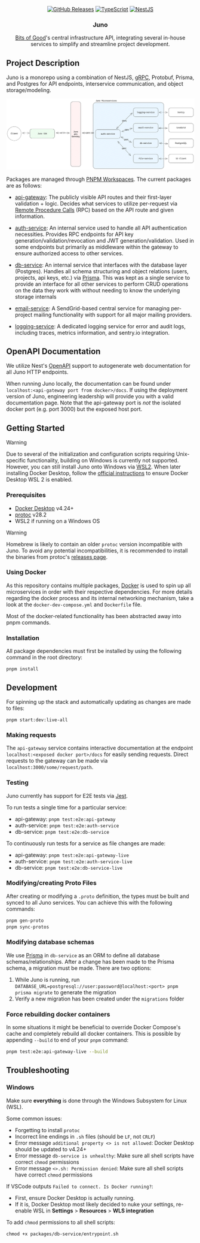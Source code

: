 <div align="center">
  
  
  <a href="">![GitHub Releases](https://img.shields.io/github/v/release/GTBitsOfGood/juno?include_prereleases&style=for-the-badge)</a>
  <a href="">![TypeScript](https://img.shields.io/badge/typescript-%23007ACC.svg?style=for-the-badge&logo=typescript&logoColor=white)</a>
  <a href="">![NestJS](https://img.shields.io/badge/Nest.js-%23E0234E.svg?style=for-the-badge&logo=nestjs&logoColor=white)</a>

</div>
  
<h3 align="center">
  Juno
</h3>

<div align="center">
  
[Bits of Good](https://bitsofgood.org/)'s central infrastructure API, integrating several in-house services to simplify and streamline project development.

</div>

## Project Description

Juno is a monorepo using a combination of NestJS, [gRPC](https://grpc.io/), Protobuf, Prisma, and Postgres for API endpoints, interservice communication, and object storage/modeling.

![Juno Diagram](figures/junodiagram.png)

Packages are managed through [PNPM Workspaces](https://pnpm.io/workspaces). The current packages are as follows:

- [api-gateway](./packages/api-gateway/): The publicly visible API routes and their first-layer validation + logic. Decides what services to utilize per-request via [Remote Procedure Calls](https://en.wikipedia.org/wiki/Remote_procedure_call) (RPC) based on the API route and given information.
- [auth-service](./packages/auth-service/): An internal service used to handle all API authentication necessities. Provides RPC endpoints for API key generation/validation/revocation and JWT generation/validation. Used in some endpoints but primarily as middleware within the gateway to ensure authorized access to other services.

- [db-service](./packages/db-service/): An internal service that interfaces with the database layer (Postgres). Handles all schema structuring and object relations (users, projects, api keys, etc.) via [Prisma](https://www.prisma.io/). This was kept as a single service to provide an interface for all other services to perform CRUD operations on the data they work with without needing to know the underlying storage internals
- [email-service](./packages/email-service/): A SendGrid-based central service for managing per-project mailing functionality with support for all major mailing providers.
- [logging-service](./packages/logging-service/): A dedicated logging service for error and audit logs, including traces, metrics information, and sentry.io integration.

## OpenAPI Documentation

We utilize Nest's [OpenAPI](https://docs.nestjs.com/openapi/introduction) support to autogenerate web documentation for all Juno HTTP endpoints.

When running Juno locally, the documentation can be found under `localhost:<api-gateway port from docker>/docs`. If using the deployment version of Juno, engineering leadership will provide you with a valid documentation page. Note that the api-gateway port is _not_ the isolated docker port (e.g. port 3000) but the exposed host port.

## Getting Started

> [!WARNING]
> Due to several of the initialization and configuration scripts requiring Unix-specific functionality, building on Windows is currently not supported. However, you can still install Juno onto Windows via [WSL2](https://learn.microsoft.com/en-us/windows/wsl/install). When later installing Docker Desktop, follow the [official instructions](https://docs.docker.com/desktop/wsl/) to ensure Docker Desktop WSL 2 is enabled.

### Prerequisites

- [Docker Desktop](https://www.docker.com/products/docker-desktop/) v4.24+
- [protoc](https://github.com/protocolbuffers/protobuf) v28.2
- WSL2 if running on a Windows OS

> [!WARNING]
> Homebrew is likely to contain an older `protoc` version incompatible with Juno. To avoid any potential incompatibilities, it is recommended to install the binaries from protoc's [releases page](https://github.com/protocolbuffers/protobuf/releases).

### Using Docker

As this repository contains multiple packages, [Docker](https://www.docker.com/) is used to spin up all microservices in order with their respective dependencies. For more details regarding the docker process and its internal networking mechanism, take a look at the `docker-dev-compose.yml` and `Dockerfile` file.

Most of the docker-related functionality has been abstracted away into pnpm commands.

### Installation

All package dependencies must first be installed by using the following command in the root directory:

```
pnpm install
```

## Development

For spinning up the stack and automatically updating as changes are made to files:

```
pnpm start:dev:live-all
```

### Making requests

The `api-gateway` service contains interactive documentation at the endpoint `localhost:<exposed docker port>/docs` for easily sending requests. Direct requests to the gateway can be made via `localhost:3000/some/request/path`.

### Testing

Juno currently has support for E2E tests via [Jest](https://jestjs.io/).

To run tests a single time for a particular service:

- api-gateway: `pnpm test:e2e:api-gateway`
- auth-service: `pnpm test:e2e:auth-service`
- db-service: `pnpm test:e2e:db-service`

To continuously run tests for a service as file changes are made:

- api-gateway: `pnpm test:e2e:api-gateway-live`
- auth-service: `pnpm test:e2e:auth-service-live`
- db-service: `pnpm test:e2e:db-service-live`

### Modifying/creating Proto Files

After creating or modifying a `.proto` definition, the types must be built and synced to all Juno services. You can achieve this with the following commands:

```sh
pnpm gen-proto
pnpm sync-protos
```

### Modifying database schemas

We use [Prisma](https://www.prisma.io/) in `db-service` as an ORM to define all database schemas/relationships. After a change has been made to the Prisma schema, a migration must be made. There are two options:

1. While Juno is running, run `DATABASE_URL=postgresql://user:password@localhost:<port> pnpm prisma migrate` to generate the migration
2. Verify a new migration has been created under the `migrations` folder

### Force rebuilding docker containers

In some situations it might be beneficial to override Docker Compose's cache and completely rebuild all docker containers. This is possible by appending `--build` to end of your `pnpm` command:

```sh
pnpm test:e2e:api-gateway-live --build
```

## Troubleshooting

### Windows

Make sure **everything** is done through the Windows Subsystem for Linux (WSL).

Some common issues:

- Forgetting to install `protoc`
- Incorrect line endings in `.sh` files (should be `LF`, not `CRLF`)
- Error message `additional property <> is not allowed`: Docker Desktop should be updated to v4.24+
- Error message `db-service is unhealthy`: Make sure all shell scripts have correct `chmod` permissions
- Error message `<>.sh: Permission denied`: Make sure all shell scripts have correct `chmod` permissions

If VSCode outputs `Failed to connect. Is Docker running?`:

- First, ensure Docker Desktop is actually running.
- If it is, Docker Desktop most likely decided to nuke your settings, re-enable WSL in **Settings** > **Resources** > **WLS integration**

To add `chmod` permissions to all shell scripts:

```
chmod +x packages/db-service/entrypoint.sh
```
